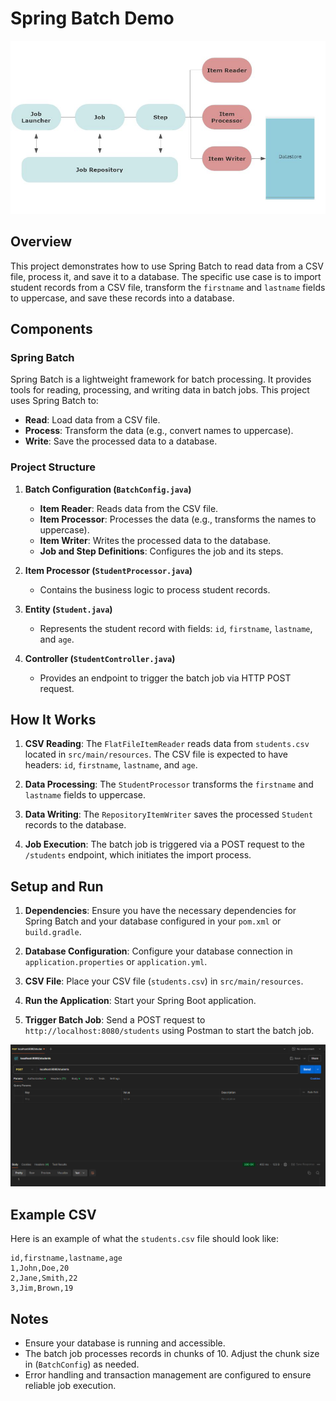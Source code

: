 # Spring Batch Demo


![architecture spring batch](image/SpringBatchFramework.jpg)

## Overview

This project demonstrates how to use Spring Batch to read data from a CSV file, process it, and save it to a database. The specific use case is to import student records from a CSV file, transform the `firstname` and `lastname` fields to uppercase, and save these records into a database.

## Components

### Spring Batch

Spring Batch is a lightweight framework for batch processing. It provides tools for reading, processing, and writing data in batch jobs. This project uses Spring Batch to:

- **Read**: Load data from a CSV file.
- **Process**: Transform the data (e.g., convert names to uppercase).
- **Write**: Save the processed data to a database.

### Project Structure

1. **Batch Configuration (`BatchConfig.java`)**
    - **Item Reader**: Reads data from the CSV file.
    - **Item Processor**: Processes the data (e.g., transforms the names to uppercase).
    - **Item Writer**: Writes the processed data to the database.
    - **Job and Step Definitions**: Configures the job and its steps.

2. **Item Processor (`StudentProcessor.java`)**
    - Contains the business logic to process student records.

3. **Entity (`Student.java`)**
    - Represents the student record with fields: `id`, `firstname`, `lastname`, and `age`.

4. **Controller (`StudentController.java`)**
    - Provides an endpoint to trigger the batch job via HTTP POST request.

## How It Works

1. **CSV Reading**: The `FlatFileItemReader` reads data from `students.csv` located in `src/main/resources`. The CSV file is expected to have headers: `id`, `firstname`, `lastname`, and `age`.

2. **Data Processing**: The `StudentProcessor` transforms the `firstname` and `lastname` fields to uppercase.

3. **Data Writing**: The `RepositoryItemWriter` saves the processed `Student` records to the database.

4. **Job Execution**: The batch job is triggered via a POST request to the `/students` endpoint, which initiates the import process.

## Setup and Run

1. **Dependencies**: Ensure you have the necessary dependencies for Spring Batch and your database configured in your `pom.xml` or `build.gradle`.

2. **Database Configuration**: Configure your database connection in `application.properties` or `application.yml`.

3. **CSV File**: Place your CSV file (`students.csv`) in `src/main/resources`.

4. **Run the Application**: Start your Spring Boot application.

5. **Trigger Batch Job**: Send a POST request to `http://localhost:8080/students` using Postman to start the batch job.

![POST request with postman](image/postman_image.png)

## Example CSV

Here is an example of what the `students.csv` file should look like:

```csv
id,firstname,lastname,age
1,John,Doe,20
2,Jane,Smith,22
3,Jim,Brown,19
```


## Notes

- Ensure your database is running and accessible.
- The batch job processes records in chunks of 10. Adjust the chunk size in  (`BatchConfig`)  as needed.
- Error handling and transaction management are configured to ensure reliable job execution.


